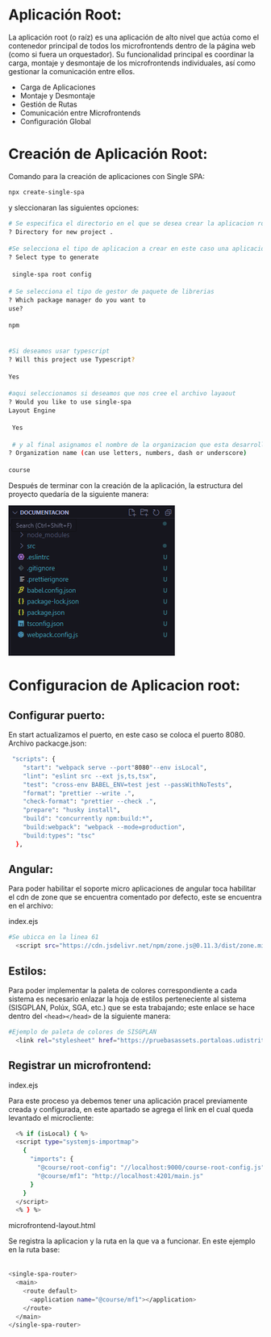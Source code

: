 # Aplicación Root:

La aplicación root (o raíz) es una aplicación de alto nivel que actúa como el contenedor principal de todos los microfrontends dentro de la página web (como si fuera un orquestador). Su funcionalidad principal es coordinar la carga, montaje y desmontaje de los microfrontends individuales, así como gestionar la comunicación entre ellos.

<ul>
  <li>Carga de Aplicaciones</li>
  <li>Montaje y Desmontaje</li>
  <li>Gestión de Rutas</li>
  <li>Comunicación entre Microfrontends</li>
  <li>Configuración Global</li>
</ul>

# Creación de Aplicación Root:

Comando para la creación de aplicaciones con Single SPA:

```bash
npx create-single-spa
```
y sleccionaran las siguientes opciones:


```bash
# Se especifica el directorio en el que se desea crear la aplicacion root
? Directory for new project . 

#Se selecciona el tipo de aplicacion a crear en este caso una aplicacion root
? Select type to generate  

 single-spa root config

# Se selecciona el tipo de gestor de paquete de librerias
? Which package manager do you want to
use? 

npm


#Si deseamos usar typescript 
? Will this project use Typescript? 

Yes

#aqui seleccionamos si deseamos que nos cree el archivo layaout 
? Would you like to use single-spa
Layout Engine

 Yes

 # y al final asignamos el nombre de la organizacion que esta desarrollando el proyecto 
? Organization name (can use letters, numbers, dash or underscore) 

course
```

Después de terminar con la creación de la aplicación, la estructura del proyecto quedaría de la siguiente manera:

![alt text](img/image-2.png)

# Configuracion de Aplicacion root:

## Configurar puerto:

En start actualizamos el puerto, en este caso se coloca el puerto 8080. Archivo packacge.json:

```bash
 "scripts": {
    "start": "webpack serve --port"8080"--env isLocal",
    "lint": "eslint src --ext js,ts,tsx",
    "test": "cross-env BABEL_ENV=test jest --passWithNoTests",
    "format": "prettier --write .",
    "check-format": "prettier --check .",
    "prepare": "husky install",
    "build": "concurrently npm:build:*",
    "build:webpack": "webpack --mode=production",
    "build:types": "tsc"
  },
```

## Angular:

Para poder habilitar el soporte  micro aplicaciones de angular toca habilitar el cdn de zone que se encuentra comentado por defecto, este se encuentra en el archivo: 

index.ejs

```bash
#Se ubicca en la linea 61
  <script src="https://cdn.jsdelivr.net/npm/zone.js@0.11.3/dist/zone.minjs"><script>
```

## Estilos:
Para poder implementar la paleta de colores correspondiente a cada sistema es necesario enlazar la hoja de estilos perteneciente al sistema (SISGPLAN, Polúx, SGA, etc.) que se esta trabajando; este enlace se hace dentro del `<head></head>` de la siguiente manera:

```bash
#Ejemplo de paleta de colores de SISGPLAN
  <link rel="stylesheet" href="https://pruebasassets.portaloas.udistrital.edu.co/gaia-style.css">
```

## Registrar un microfrontend:

index.ejs

Para este proceso ya debemos tener una aplicación pracel previamente creada y configurada, en este apartado se agrega el link en el cual queda levantado el microcliente:

```bash
  <% if (isLocal) { %>
  <script type="systemjs-importmap">
    {
      "imports": {
        "@course/root-config": "//localhost:9000/course-root-config.js",
        "@course/mf1": "http://localhost:4201/main.js"
      }
    }
  </script>
  <% } %>

```

microfrontend-layout.html

Se registra la aplicacion y la ruta en la que va a funcionar. En este ejemplo en la ruta base:

```bash

<single-spa-router>
  <main>
    <route default>
      <application name="@course/mf1"></application>
    </route>
  </main>
</single-spa-router>

```
